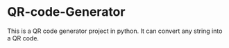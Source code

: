 # QR-code-Generator
This is a QR code generator project in python. It can convert any string into a QR code.
